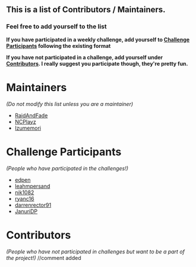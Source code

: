 ## This is a list of Contributors / Maintainers.

### Feel free to add yourself to the list
 **If you have participated in a weekly challenge, add yourself to [Challenge Participants](#challenge) following the existing format**
 
 **If you have not participated in a challenge, add yourself under [Contributors](#contributors). I really suggest you participate though, they're pretty fun.**

# Maintainers
*(Do not modify this list unless you are a maintainer)*
- [RaidAndFade](https://github.com/raidandfade)
- [NCPlayz](https://github.com/NCPlayz)
- [Izumemori](https://github.com/Izumemori)

# Challenge Participants 
*(People who have participated in the challenges!)*
- [edpen](https://github.com/edpen)
- [leahmpersand](https://github.com/leahmpersand)
- [nik1082](https://github.com/nik1082)
- [ryanc16](https://github.com/ryanc16)
- [darrenrector91](https://github.com/darrenrector91)
- [JanuriDP](https://github.com/JanuriDP)

# Contributors 
*(People who have not participated in challenges but want to be a part of the project!)*
//comment added
